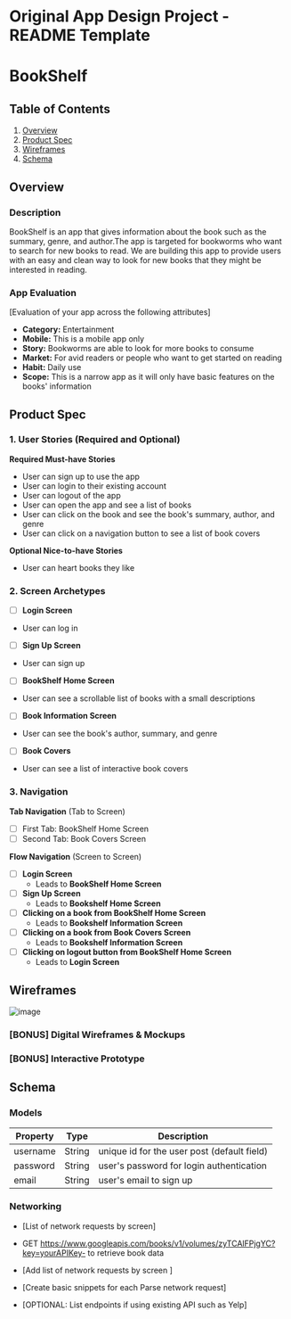 Original App Design Project - README Template
===

# BookShelf

## Table of Contents

1. [Overview](#Overview)
2. [Product Spec](#Product-Spec)
3. [Wireframes](#Wireframes)
4. [Schema](#Schema)

## Overview

### Description

BookShelf is an app that gives information about the book such as the summary, genre, and author.The app is targeted for bookworms who want to search for new books to read. We are building this app to provide users with an easy and clean way to look for new books that they might be interested in reading.


### App Evaluation

[Evaluation of your app across the following attributes]
- **Category:** Entertainment
- **Mobile:** This is a mobile app only
- **Story:**  Bookworms are able to look for more books to consume
- **Market:** For avid readers or people who want to get started on reading
- **Habit:** Daily use
- **Scope:** This is a narrow app as it will only have basic features on the books' information

## Product Spec

### 1. User Stories (Required and Optional)

**Required Must-have Stories**

* User can sign up to use the app
* User can login to their existing account
* User can logout of the app
* User can open the app and see a list of books
* User can click on the book and see the book's summary, author, and genre
* User can click on a navigation button to see a list of book covers

**Optional Nice-to-have Stories**

* User can heart books they like


### 2. Screen Archetypes

- [ ] **Login Screen**
* User can log in
- [ ] **Sign Up Screen**
* User can sign up
- [ ] **BookShelf Home Screen**
* User can see a scrollable list of books with a small descriptions
- [ ] **Book Information Screen**
* User can see the book's author, summary, and genre
- [ ] **Book Covers**
* User can see a list of interactive book covers
### 3. Navigation

**Tab Navigation** (Tab to Screen)


- [ ] First Tab: BookShelf Home Screen
- [ ] Second Tab: Book Covers Screen

**Flow Navigation** (Screen to Screen)

- [ ] **Login Screen**
  * Leads to **BookShelf Home Screen**
- [ ] **Sign Up Screen**
  * Leads to **Bookshelf Home Screen**
- [ ] **Clicking on a book from BookShelf Home Screen**
  * Leads to **Bookshelf Information Screen**
- [ ] **Clicking on a book from Book Covers Screen**
  * Leads to **Bookshelf Information Screen**
- [ ] **Clicking on logout button from BookShelf Home Screen**
  * Leads to **Login Screen**

## Wireframes

![image](https://hackmd.io/_uploads/Sy4vF-rRp.png)


### [BONUS] Digital Wireframes & Mockups

### [BONUS] Interactive Prototype

## Schema 


### Models

| Property | Type   | Description                                  |
|----------|--------|----------------------------------------------|
| username | String | unique id for the user post (default field)   |
| password | String | user's password for login authentication      |
| email    | String | user's email to sign up


### Networking

- [List of network requests by screen]
- GET https://www.googleapis.com/books/v1/volumes/zyTCAlFPjgYC?key=yourAPIKey- to retrieve book data

- [Add list of network requests by screen ]
- [Create basic snippets for each Parse network request]
- [OPTIONAL: List endpoints if using existing API such as Yelp]
